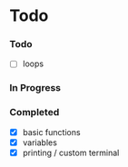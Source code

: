 # Todo

### Todo
 - [ ] loops

### In Progress

### Completed
 - [x] basic functions
 - [x] variables
 - [x] printing / custom terminal